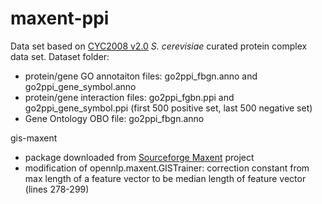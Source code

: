 # maxent-ppi

Data set based on [CYC2008 v2.0](http://wodaklab.org/cyc2008/) <i>S. cerevisiae</i> curated protein complex data set. 
Dataset folder:
- protein/gene GO annotaiton files: go2ppi_fbgn.anno and go2ppi_gene_symbol.anno
- protein/gene interaction files: go2ppi_fgbn.ppi and go2ppi_gene_symbol.ppi (first 500 positive set, last 500 negative set)
- Gene Ontology OBO file: go2ppi_fbgn.anno

gis-maxent
- package downloaded from [Sourceforge Maxent](https://sourceforge.net/projects/maxent/files/Maxent/3.0.0/) project
- modification of opennlp.maxent.GISTrainer: correction constant from max length of a feature vector to be median length of feature vector (lines 278-299)
